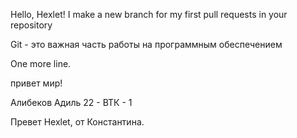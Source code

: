Hello, Hexlet!
I make a new branch for my first pull requests in your repository

Git - это важная часть работы на программным обеспечением

One more line.

привет мир!

Алибеков Адиль 22 - ВТК - 1

Превет Hexlet, от Константина.
